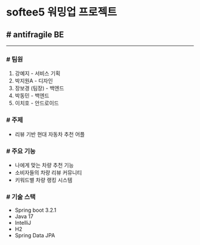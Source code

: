 # softee5 워밍업 프로젝트
## # antifragile BE
----------------------------------------
### # 팀원
1. 강예지 - 서비스 기획
2. 박지원A - 디자인
3. 장보경 (팀장) - 백엔드
4. 박동민 - 백엔드
5. 이치호 - 안드로이드

### # 주제
- 리뷰 기반 현대 자동차 추천 어플

### # 주요 기능
- 나에게 맞는 차량 추천 기능
- 소비자들의 차량 리뷰 커뮤니티
- 키워드별 차량 랭킹 시스템

### # 기술 스택
- Spring boot 3.2.1
- Java 17
- IntelliJ
- H2
- Spring Data JPA
